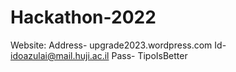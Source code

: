 # Hackathon-2022

Website:
Address- upgrade2023.wordpress.com
Id- idoazulai@mail.huji.ac.il
Pass- TipoIsBetter
